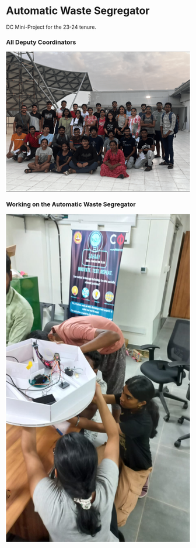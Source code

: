 # Automatic Waste Segregator

DC Mini-Project for the 23-24 tenure.

### All Deputy Coordinators
<img src="./all_dcs.png">

### Working on the Automatic Waste Segregator
<img src="./aws_building.jpeg">

